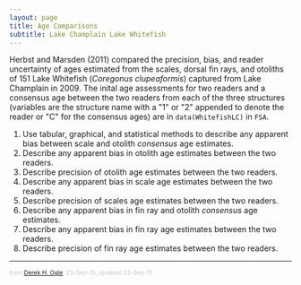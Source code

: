 ```yaml
---
layout: page
title: Age Comparisons
subtitle: Lake Champlain Lake Whitefish
---
```


Herbst and Marsden (2011) compared the precision, bias, and reader uncertainty of ages estimated from the scales, dorsal fin rays, and otoliths of 151 Lake Whitefish (*Coregonus clupeaformis*) captured from Lake Champlain in 2009.  The inital age assessments for two readers and a consensus age between the two readers from each of the three structures (variables are the structure name with a "1" or "2" appended to denote the reader or "C" for the consensus ages) are in `data(WhitefishLC)` in `FSA`.

1. Use tabular, graphical, and statistical methods to describe any apparent bias between scale and otolith *consensus* age estimates.
1. Describe any apparent bias in otolith age estimates between the two readers.
1. Describe precision of otolith age estimates between the two readers.
1. Describe any apparent bias in scale age estimates between the two readers.
1. Describe precision of scales age estimates between the two readers.
1. Describe any apparent bias in fin ray and otolith *consensus* age estimates.
1. Describe any apparent bias in fin ray age estimates between the two readers.
1. Describe precision of fin ray age estimates between the two readers.

---
<p style="font-size:0.75em; color:c6c6c6">from <a href="http://derekogle.com">Derek H. Ogle</a>, 23-Sep-15, updated 23-Sep-15</p>

<style type="text/css">
ol ol { list-style-type: lower-alpha; }
</style>
